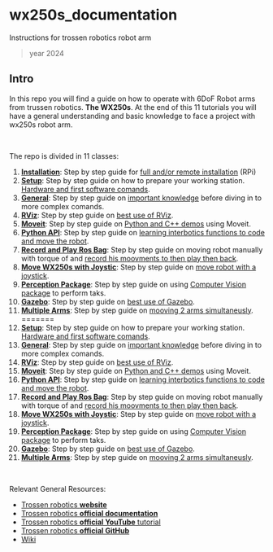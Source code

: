 # wx250s_documentation
Instructions for trossen robotics robot arm

> year 2024

## Intro

In this repo you will find a guide on how to operate with 6DoF Robot arms from trussen robotics. **The WX250s**. At the end of this 11 tutorials you will have a general understanding and basic knowledge to face a project with wx250s robot arm.

<br>

The repo is divided in 11 classes:

1. [<u>**Installation**</u>](1-Installation.md): Step by step guide for <u>full and/or remote installation</u> (RPi)
2. [<u>**Setup**</u>](2-SetUp.md): Step by step guide on how to prepare your working station. <u>Hardware and first software comands</u>.
3. [<u>**General**</u>](3-General.md): Step by step guide on <u>important knowledge</u> before diving in to more complex comands.
4. [<u>**RViz**</u>](4-RViz.md): Step by step guide on <u>best use of RViz</u>.
5. [<u>**Moveit**</u>](5-Moveit.md): Step by step guide on <u>Python and C++ demos</u> using Moveit.
6. [<u>**Python API**</u>](6-PythonAPI.md): Step by step guide on <u>learning interbotics functions to code and move the robot</u>.
7. [<u>**Record and Play Ros Bag**</u>](7-RecordPlayBag.md): Step by step guide on moving robot manually with torque of and <u>record his moovments to then play then back</u>.
8. [<u>**Move WX250s with Joystic**</u>](8-UseJoystick.md): Step by step guide on <u>move robot with a joystick</u>.
9. [<u>**Perception Package**</u>](9-PerceptionPackage): Step by step guide on using <u>Computer Vision package</u> to perform taks.
10. [<u>**Gazebo**</u>](10-Gazebo): Step by step guide on <u>best use of Gazebo</u>.
11. [<u>**Multiple Arms**</u>](11-MultipleArms): Step by step guide on <u>mooving 2 arms simultaneusly</u>.
=======
2. [<u>**Setup**</u>](\2-SetUp.md): Step by step guide on how to prepare your working station. <u>Hardware and first software comands</u>.
3. [<u>**General**</u>](\3-General.md): Step by step guide on <u>important knowledge</u> before diving in to more complex comands.
4. [<u>**RViz**</u>](\4-RViz.md): Step by step guide on <u>best use of RViz</u>.
5. [<u>**Moveit**</u>](\5-Moveit.md): Step by step guide on <u>Python and C++ demos</u> using Moveit.
6. [<u>**Python API**</u>](\6-PythonAPI.md): Step by step guide on <u>learning interbotics functions to code and move the robot</u>.
7. [<u>**Record and Play Ros Bag**</u>](\7-RecordPlayBag.md): Step by step guide on moving robot manually with torque of and <u>record his moovments to then play then back</u>.
8. [<u>**Move WX250s with Joystic**</u>](\8-UseJoystick.md): Step by step guide on <u>move robot with a joystick</u>.
9. [<u>**Perception Package**</u>](\9-PerceptionPackage): Step by step guide on using <u>Computer Vision package</u> to perform taks.
10. [<u>**Gazebo**</u>](\10-Gazebo): Step by step guide on <u>best use of Gazebo</u>.
11. [<u>**Multiple Arms**</u>](\11-MultipleArms): Step by step guide on <u>mooving 2 arms simultaneusly</u>.

<br>

Relevant General Resources:
- [Trossen robotics **website**](https://linktr.ee/interbotix)
- [Trossen robotics **official documentation**](https://docs.trossenrobotics.com/interbotix_xsarms_docs/)
- [Trossen robotics **official YouTube** tutorial](https://www.youtube.com/playlist?list=PL8X3t2QTE54sMTCF59t0pTFXgAmdf0Y9t)
- [Trossen robotics **official GitHub**](https://github.com/Interbotix/interbotix_ros_manipulators/tree/main/interbotix_ros_xsarms)
- [Wiki](http://wiki.ros.org/xseries_arms)
